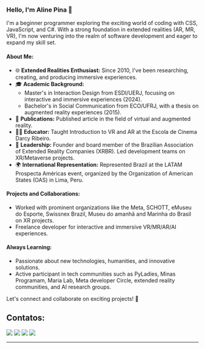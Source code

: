 ### Hello, I'm Aline Pina 👋

I'm a beginner programmer exploring the exciting world of coding with CSS, JavaScript, and C#. With a strong foundation in extended realities (AR, MR, VR), I'm now venturing into the realm of software development and eager to expand my skill set.

#### About Me:
- 🌐 **Extended Realities Enthusiast:** Since 2010, I've been researching, creating, and producing immersive experiences.
- 🎓 **Academic Background:** 
  - Master's in Interaction Design from ESDI/UERJ, focusing on interactive and immersive experiences (2024).
  - Bachelor's in Social Communication from ECO/UFRJ, with a thesis on augmented reality experiences (2015).
- 📝 **Publications:** Published article in the field of virtual and augmented reality.
- 👩‍🏫 **Educator:** Taught Introduction to VR and AR at the Escola de Cinema Darcy Ribeiro.
- 👥 **Leadership:** Founder and board member of the Brazilian Association of Extended Reality Companies (XRBR). Led development teams on XR/Metaverse projects.
- 🌍 **International Representation:** Represented Brazil at the LATAM Prospecta Américas event, organized by the Organization of American States (OAS) in Lima, Peru.

#### Projects and Collaborations:
- Worked with prominent organizations like the Meta, SCHOTT, eMuseu do Esporte, Swissnex Brazil, Museu do amanhã and Marinha do Brasil on XR projects.
- Freelance developer for interactive and immersive VR/MR/AR/AI experiences.

#### Always Learning:
- Passionate about new technologies, humanities, and innovative solutions.
- Active participant in tech communities such as PyLadies, Minas Programam, Maria Lab, Meta developer Circle, extended reality communities, and AI research groups.

Let's connect and collaborate on exciting projects! 🚀

## Contatos:

<div>
<a href="https://www.linkedin.com/in/alinepina/" target="_blank"><img loading="lazy" src="https://img.shields.io/badge/-LinkedIn-%230077B5?style=for-the-badge&logo=linkedin&logoColor=white" target="_blank"></a>   
<a href="http://lattes.cnpq.br/5188962987161780" target="_blank"><img loading="lazy" src="https://img.shields.io/badge/-Curriculo Lattes-FF7F00?style=for-the-badge&logo=adobeacrobatreader&logoColor=white" target="_blank"></a>
<a href="https://instagram.com/alineapina/" target="_blank"><img loading="lazy" src="https://img.shields.io/badge/-Instagram-%23E4405F?style=for-the-badge&logo=instagram&logoColor=white" target="_blank"></a>
<a href="https://www.alinepina.com" target="_blank"><img loading="lazy" src="https://img.shields.io/badge/-WordPress-100000?style=for-the-badge&logo=wordpress&logoColor=white" target="_blank"></a>
</div>

***
